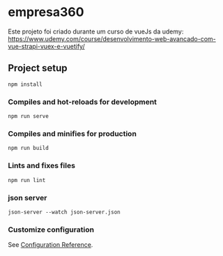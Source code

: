 # empresa360

Este projeto foi criado durante um curso de vueJs da udemy: https://www.udemy.com/course/desenvolvimento-web-avancado-com-vue-strapi-vuex-e-vuetify/

## Project setup
```
npm install
```

### Compiles and hot-reloads for development
```
npm run serve
```

### Compiles and minifies for production
```
npm run build
```

### Lints and fixes files
```
npm run lint
```

### json server
```
json-server --watch json-server.json
```

### Customize configuration
See [Configuration Reference](https://cli.vuejs.org/config/).
